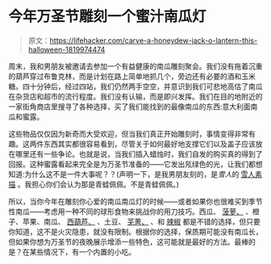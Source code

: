 # 今年万圣节雕刻一个蜜汁南瓜灯

> 原文：<https://lifehacker.com/carve-a-honeydew-jack-o-lantern-this-halloween-1819974474>

周末，我和男朋友被邀请去参加一个有益健康的南瓜雕刻聚会。我们没有拖着沉重的葫芦穿过布鲁克林，而是计划在路上简单地抓几个，旁边还有必要的酒和玉米糖。四十分钟后，经过四站，我们仍然两手空空，并意识到我们可悲地高估了南瓜在杂货店和超市的流行程度。我们没有认输，而是即兴发挥。我们在目的地附近的一家街角商店里搜寻了各种选择，买了我们能找到的最像南瓜的东西:意大利面南瓜和蜜露。



这些物品仅仅因为新奇而大受欢迎，但当我们真正开始雕刻时，事情变得非常有趣。这两件东西其实都很容易看到，尽管关于如何最好地支撑它们以及盖子应该放在哪里还有一些争论。也就是说，当我们插入蜡烛时，我们自发的购买真的得到了回报。这种蜜露看起来完全是为万圣节准备的——它发出氖绿色的光，让我们都想知道:为什么这不是一件大事呢？？(声明一下，是我男朋友刻的，是*雪人*的 [雪人素描](https://resizing.flixster.com/aVqeXwar-7VW-JiiQrYyJhzsEb8=/206x305/v1.bTsxMjQ1OTczOTtqOzE3NTE0OzEyMDA7MzE1ODs1MDAw) 。我担心你们会认为那是青蛙佩佩。不是青蛙佩佩。)

所以，当你今年在雕刻你心爱的南瓜南瓜灯的时候——或者如果你也很难买到季节性南瓜——考虑用一种不同的球形食物来挑战你的用刀技巧。西瓜、 [菠萝、](http://www.apartmenttherapy.com/pumpkin-alternatives-5-other-things-to-carve-light-this-halloween-211384) 、橙子、苹果、南瓜、 [西葫芦、](http://www.apartmenttherapy.com/8-things-to-carve-instead-of-pumpkins-halloween-195963) 、土豆、 [芜菁、](https://twitter.com/davidplotz/status/925001855335354368) 、和 [辣椒](https://www.bbcgoodfood.com/howto/guide/9-things-you-can-carve-halloween-arent-pumpkins) 都是不错的选择，但只要你知道，这不是火灾隐患，就没有限制。根据你的选择，保质期可能没有南瓜长，但如果你想为万圣节的夜晚展示增添一些特色，这可能就是最好的方法。最棒的是？在某些情况下，有一个内置的小吃。